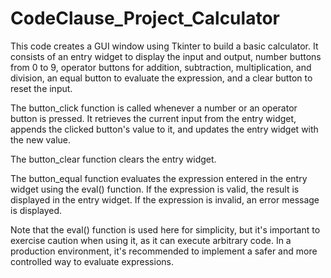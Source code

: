 # CodeClause_Project_Calculator
This code creates a GUI window using Tkinter to build a basic calculator. It consists of an entry widget to display the input and output, number buttons from 0 to 9, operator buttons for addition, subtraction, multiplication, and division, an equal button to evaluate the expression, and a clear button to reset the input.

The button_click function is called whenever a number or an operator button is pressed. It retrieves the current input from the entry widget, appends the clicked button's value to it, and updates the entry widget with the new value.

The button_clear function clears the entry widget.

The button_equal function evaluates the expression entered in the entry widget using the eval() function. If the expression is valid, the result is displayed in the entry widget. If the expression is invalid, an error message is displayed.

Note that the eval() function is used here for simplicity, but it's important to exercise caution when using it, as it can execute arbitrary code. In a production environment, it's recommended to implement a safer and more controlled way to evaluate expressions.




